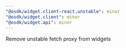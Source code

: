 ```yaml
---
"@osdk/widget.client-react.unstable": minor
"@osdk/widget.client": minor
"@osdk/widget.api": minor
---
```


Remove unstable fetch proxy from widgets
